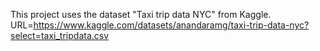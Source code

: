 This project uses the dataset "Taxi trip data NYC" from Kaggle. URL=https://www.kaggle.com/datasets/anandaramg/taxi-trip-data-nyc?select=taxi_tripdata.csv 
